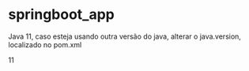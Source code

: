 # springboot_app

Java 11, caso  esteja usando outra versão do java, alterar o java.version, localizado no pom.xml

<properties>
		<java.version>11</java.version>
</properties>
